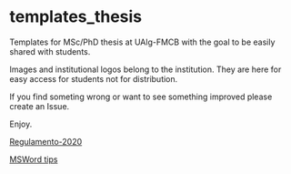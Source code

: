 # templates_thesis
Templates for MSc/PhD thesis at UAlg-FMCB with the goal to be easily shared with students.

Images and institutional logos belong to the institution. They are here for easy access for students not for distribution.

If you find someting wrong or want to see something improved please create an Issue.

Enjoy.

[Regulamento-2020](https://www.ualg.pt/sites/ualg.pt/files/seccoes/sacad/regulamento_2o_e_3o_ciclos.pdf)

[MSWord tips](/01_templates_Word/MSWord_tips.md)
